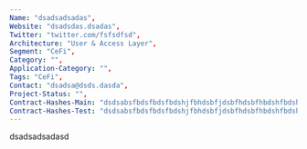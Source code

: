 ```yaml
--- 
Name: "dsadsadsadas", 
Website: "dsadsdas.dsadas", 
Twitter: "twitter.com/fsfsdfsd", 
Architecture: "User & Access Layer",
Segment: "CeFi",
Category: "",
Application-Category: "",
Tags: "CeFi",
Contact: "dsadsa@dsds.dasda",
Project-Status: "",
Contract-Hashes-Main: "dsdsabsfbdsfbdsfbdshjfbhdsbfjdsbfhdsbfhbdshfbdshfbdhbhbhbhbhbhhh",
Contract-Hashes-Test: "dsdsabsfbdsfbdsfbdshjfbhdsbfjdsbfhdsbfhbdshfbdshfbdhbhbhbhbhbhhh",
--- 
```

<!--lang:en--> 
dsadsadsadasd
<!--lang:es--] 

<!--lang:de--] 

<!--lang:fr--] 

<!--lang:pl--] 

<!--lang:uk--] 

[!--lang:*--> 